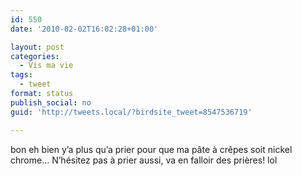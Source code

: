 ```yaml
---
id: 550
date: '2010-02-02T16:02:28+01:00'

layout: post
categories:
  - Vis ma vie
tags:
  - tweet
format: status
publish_social: no
guid: 'http://tweets.local/?birdsite_tweet=8547536719'

---
```


bon eh bien y’a plus qu’a prier pour que ma pâte à crêpes soit nickel chrome… N’hésitez pas à prier aussi, va en falloir des prières! lol